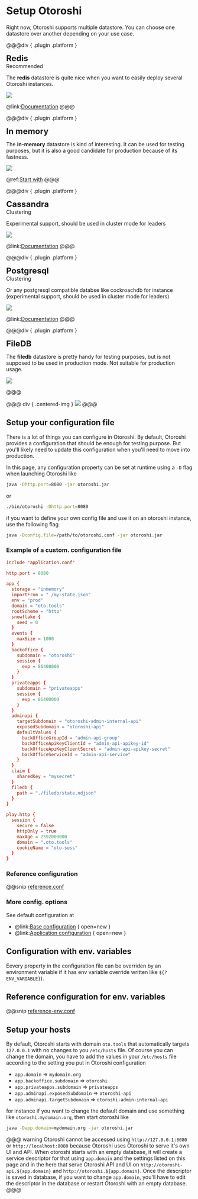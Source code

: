 # Setup Otoroshi

Right now, Otoroshi supports multiple datastore. You can choose one datastore over another depending on your use case.

@@@div { .plugin .platform } 
<div style="font-size: 22px; font-weight: bold;">Redis</div>

<div class="element-tag recommended-tag">Recommended</div>

The **redis** datastore is quite nice when you want to easily deploy several Otoroshi instances.

<img src="../imgs/redis.png" />

@link:[Documentation](https://redis.io/topics/quickstart)
@@@

@@@div { .plugin .platform } 
<div style="font-size: 22px; font-weight: bold;">In memory</div>

The **in-memory** datastore is kind of interesting. It can be used for testing purposes, but it is also a good candidate for production because of its fastness.

<img src="../imgs/inmemory.png" />

@ref:[Start with](../getting-started.md)
@@@

@@@div { .plugin .platform } 
<div style="font-size: 22px; font-weight: bold;">Cassandra</div>

<div class="element-tag cluster-tag">Clustering</div>

Experimental support, should be used in cluster mode for leaders

<img src="../imgs/cassandra.png" />

@link:[Documentation](https://cassandra.apache.org/doc/latest/cassandra/getting_started/installing.html)
@@@

@@@div { .plugin .platform } 
<div style="font-size: 22px; font-weight: bold;">Postgresql</div>

<div class="element-tag cluster-tag">Clustering</div>

Or any postgresql compatible databse like cockroachdb for instance (experimental support, should be used in cluster mode for leaders)

<img src="../imgs/postgres.png" />

@link:[Documentation](https://www.postgresql.org/docs/10/tutorial-install.html)
@@@

@@@div { .plugin .platform } 

<div style="font-size: 22px; font-weight: bold;">FileDB</div>

The **filedb** datastore is pretty handy for testing purposes, but is not supposed to be used in production mode. 
Not suitable for production usage.

<img src="../imgs/filedb.png" />

@@@


@@@ div { .centered-img }
<img src="../imgs/datastores.png" />
@@@

## Setup your configuration file

There is a lot of things you can configure in Otoroshi. By default, Otoroshi provides a configuration that should be enough for testing purpose. But you'll likely need to update this configuration when you'll need to move into production.

In this page, any configuration property can be set at runtime using a `-D` flag when launching Otoroshi like

```sh
java -Dhttp.port=8080 -jar otoroshi.jar
```

or

```sh
./bin/otoroshi -Dhttp.port=8080 
```

if you want to define your own config file and use it on an otoroshi instance, use the following flag

```sh
java -Dconfig.file=/path/to/otoroshi.conf -jar otoroshi.jar
``` 

### Example of a custom. configuration file

```conf
include "application.conf"

http.port = 8080

app {
  storage = "inmemory"
  importFrom = "./my-state.json"
  env = "prod"
  domain = "oto.tools"
  rootScheme = "http"
  snowflake {
    seed = 0
  }
  events {
    maxSize = 1000
  }
  backoffice {
    subdomain = "otoroshi"
    session {
      exp = 86400000
    }
  }
  privateapps {
    subdomain = "privateapps"
    session {
      exp = 86400000
    }
  }
  adminapi {
    targetSubdomain = "otoroshi-admin-internal-api"
    exposedSubdomain = "otoroshi-api"
    defaultValues {
      backOfficeGroupId = "admin-api-group"
      backOfficeApiKeyClientId = "admin-api-apikey-id"
      backOfficeApiKeyClientSecret = "admin-api-apikey-secret"
      backOfficeServiceId = "admin-api-service"
    }
  }
  claim {
    sharedKey = "mysecret"
  }
  filedb {
    path = "./filedb/state.ndjson"
  }
}

play.http {
  session {
    secure = false
    httpOnly = true
    maxAge = 2592000000
    domain = ".oto.tools"
    cookieName = "oto-sess"
  }
}
```

### Reference configuration

@@snip [reference.conf](../snippets/reference.conf) 

### More config. options

See default configuration at

* @link:[Base configuration](https://github.com/MAIF/otoroshi/blob/master/otoroshi/conf/base.conf) { open=new }
* @link:[Application configuration](https://github.com/MAIF/otoroshi/blob/master/otoroshi/conf/application.conf) { open=new }

## Configuration with env. variables

Eevery property in the configuration file can be overriden by an environment variable if it has env variable override written like `${?ENV_VARIABLE}`).

## Reference configuration for env. variables

@@snip [reference-env.conf](../snippets/reference-env.conf) 

## Setup your hosts

By default, Otoroshi starts with domain `oto.tools` that automatically targets `127.0.0.1` with no changes to you `/etc/hosts` file. Of course you can change the domain, you have to add the values in your `/etc/hosts` file according to the setting you put in Otoroshi configuration

* `app.domain` => `mydomain.org`
* `app.backoffice.subdomain` => `otoroshi`
* `app.privateapps.subdomain` => `privateapps`
* `app.adminapi.exposedSubdomain` => `otoroshi-api`
* `app.adminapi.targetSubdomain` => `otoroshi-admin-internal-api`

for instance if you want to change the default domain and use something like `otoroshi.mydomain.org`, then start otoroshi like 

```sh
java -Dapp.domain=mydomain.org -jar otoroshi.jar
```

@@@ warning
Otoroshi cannot be accessed using `http://127.0.0.1:8080` or `http://localhost:8080` because Otoroshi uses Otoroshi to serve it's own UI and API. When otoroshi starts with an empty database, it will create a service descriptor for that using `app.domain` and the settings listed on this page and in the here that serve Otoroshi API and UI on `http://otoroshi-api.${app.domain}` and `http://otoroshi.${app.domain}`.
Once the descriptor is saved in database, if you want to change `app.domain`, you'll have to edit the descriptor in the database or restart Otoroshi with an empty database.
@@@

